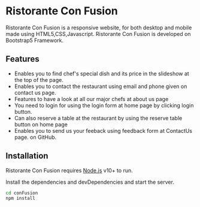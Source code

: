 # Ristorante Con Fusion




Ristorante Con Fusion  is a responsive website, for both desktop and mobile made using HTML5,CSS,Javascript.
Ristorante Con Fusion is developed on Bootstrap5 Framework.

## Features

- Enables you to find chef's special dish and its price in the slideshow at the top of the page.
- Enables you to  contact the restaurant using email and phone given on contact us page.
- Features to have a look at all our major chefs at about us page
- You need to login for using the login form at home page by clicking login button. 
- Can also reserve a table at the restaurant by using the reserve table button on home page
- Enables you to send us your feeback using feedback form at ContactUs page.
 on GitHub.

## Installation

Ristorante Con Fusion requires [Node.js](https://nodejs.org/) v10+ to run.

Install the dependencies and devDependencies and start the server.

```sh
cd conFusion
npm install
```

